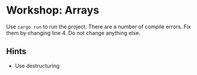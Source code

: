 # Workshop: Arrays

Use `cargo run` to run the project. There are a number of compile errors. Fix them by changing line 4. Do not change anything else.

## Hints

* Use destructuring

